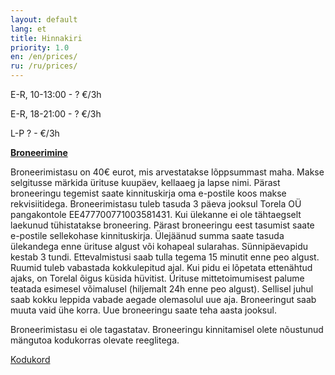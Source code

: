 ```yaml
---
layout: default
lang: et
title: Hinnakiri
priority: 1.0
en: /en/prices/
ru: /ru/prices/
---
```


E-R, 10-13:00 - ? €/3h

E-R, 18-21:00 - ? €/3h

L-P ? - €/3h

<a href="javascript:document.querySelector('.book-now').click()">**Broneerimine**</a>

Broneerimistasu on 40€ eurot, mis arvestatakse lõppsummast maha. Makse selgitusse märkida ürituse kuupäev, kellaaeg ja lapse nimi.
Pärast broneeringu tegemist saate kinnituskirja oma e-postile koos makse rekvisiitidega. 
Broneerimistasu tuleb tasuda 3 päeva jooksul Torela OÜ pangakontole EE477700771003581431. Kui ülekanne ei ole tähtaegselt laekunud tühistatakse broneering.
Pärast broneeringu eest tasumist saate e-postile sellekohase kinnituskirja.
Ülejäänud summa saate tasuda ülekandega enne ürituse algust või kohapeal sularahas.
Sünnipäevapidu kestab 3 tundi. Ettevalmistusi saab tulla tegema 15 minutit enne peo algust. Ruumid tuleb vabastada kokkulepitud ajal. Kui pidu ei lõpetata ettenähtud ajaks, on Torelal õigus küsida hüvitist.
Ürituse mittetoimumisest palume teatada esimesel võimalusel (hiljemalt 24h enne peo algust). Sellisel juhul saab kokku leppida vabade aegade olemasolul uue aja. Broneeringut saab muuta vaid ühe korra. Uue broneeringu saate teha aasta jooksul.

Broneerimistasu ei ole tagastatav.
Broneeringu kinnitamisel olete nõustunud mängutoa kodukorras olevate reeglitega.

[Kodukord](/kodukord/)
